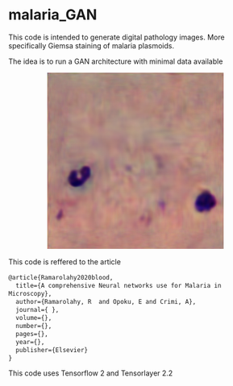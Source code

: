 # malaria_GAN

This code is intended to generate digital pathology images. More specifically Giemsa staining of malaria plasmoids. 

The idea is to run a GAN architecture with minimal data available

<p align="center">
  <img src="D.png" width="350" alt="generated staining">
</p>


This code is reffered to the article 
~~~~ 
@article{Ramarolahy2020blood,
  title={A comprehensive Neural networks use for Malaria in Microscopy},
  author={Ramarolahy, R  and Opoku, E and Crimi, A},
  journal={ },
  volume={},
  number={},
  pages={},
  year={},
  publisher={Elsevier}
}
~~~~

This code uses Tensorflow 2 and Tensorlayer 2.2



